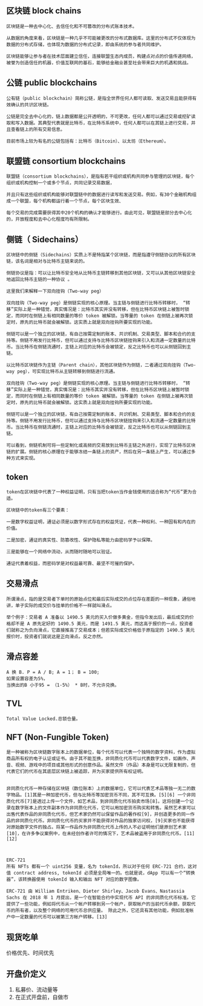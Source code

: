 ## 区块链 block chains

    区块链是一种去中心化、去信任化和不可篡改的分布式账本技术。

    从数据的角度来看，区块链是一种几乎不可能被更改的分布式数据库。这里的分布式不仅体现为数据的分布式存储，也体现为数据的分布式记录，即由系统的参与者共同维护。

    区块链能够让参与者在技术层面建立信任，连接联盟生态内成员，构建点对点的价值传递网络，被誉为创造信任的机器，价值互联网的基石，能够给金融业甚至社会带来巨大的机遇和挑战。

## 公链 public blockchains

    公有链（public blockchain）简称公链，是指全世界任何人都可读取、发送交易且能获得有效确认的共识区块链。

    公链是完全去中心化的，链上数据都是公开透明的，不可更改，任何人都可以通过交易或挖矿读取和写入数据。其典型代表就是比特币，在比特币系统中，任何人都可以在其链上进行交易，并且查看链上的所有交易信息。

    目前市场上较为有名的公链包括有：比特币（Bitcoin）、以太坊（Ethereum）。

## 联盟链 consortium blockchains

    联盟链（consortium blockchains），是指有若干组织或机构共同参与管理的区块链，每个组织或机构控制一个或多个节点，共同记录交易数据，

    并且只有这些组织或机构能够对联盟链中的数据进行读写和发送交易。例如，有30个金融机构组成一个联盟，每个机构都运行着一个节点，每个区块生效、

    每个交易的完成需要获得其中20个机构的确认才能够进行。由此可见，联盟链是部分去中心化的，开放程度和去中心化程度均有所限制。

## 侧链（ Sidechains）

    区块链中的侧链（Sidechains）实质上不是特指某个区块链，而是指遵守侧链协议的所有区块链，该名词是相对与比特币主链来说的。

    侧链协议是指：可以让比特币安全地从比特币主链转移到其他区块链，又可以从其他区块链安全地返回比特币主链的一种协议 。

    这里我们来解释一下双向挂钩（Two-way peg）

    双向挂钩（Two-way peg）是侧链实现的核心原理。当主链与侧链进行比特币转移时， “转移”实际上是一种错觉，真实情况是：比特币其实并没有转移，但在比特币区块链上被暂时锁定，而同时在侧链上有相同数量的等价 token 被解锁。当等量的 token 在侧链上被再次锁定时，原先的比特币就会被解锁。这实质上就是双向挂钩所要实现的功能。

    侧链可以是一个独立的区块链，有自己按需定制的账本、共识机制、交易类型、脚本和合约的支持等。侧链不用发行比特币，但可以通过支持与比特币区块链挂钩来引入和流通一定数量的比特币。当比特币在侧链流通时，主链上对应的比特币会被锁定，反之比特币也可以从侧链回到主链。

    以比特币区块链作为主链（Parent chain），其他区块链作为侧链，二者通过双向挂钩（Two-way peg），可实现比特币从主链转移到侧链进行流通。

    双向挂钩（Two-way peg）是侧链实现的核心原理。当主链与侧链进行比特币转移时， “转移”实际上是一种错觉，真实情况是：比特币其实并没有转移，但在比特币区块链上被暂时锁定，而同时在侧链上有相同数量的等价 token 被解锁。当等量的 token 在侧链上被再次锁定时，原先的比特币就会被解锁。这实质上就是双向挂钩所要实现的功能。

    侧链可以是一个独立的区块链，有自己按需定制的账本、共识机制、交易类型、脚本和合约的支持等。侧链不用发行比特币，但可以通过支持与比特币区块链挂钩来引入和流通一定数量的比特币。当比特币在侧链流通时，主链上对应的比特币会被锁定，反之比特币也可以从侧链回到主链。

    可以看到，侧链机制可将一些定制化或高频的交易放到比特币主链之外进行，实现了比特币区块链的扩展。侧链的核心原理在于能够冻结一条链上的资产，然后在另一条链上产生，可以通过多种方式来实现。

## token

    token在区块链中代表了一种权益证明，只有当把token当作金钱使用的适合称为“代币”更为合适。

    区块链中的token有三个要素：

    一是数字权益证明，通证必须是以数字形式存在的权益凭证，代表一种权利、一种固有和内在的价值。

    二是加密，通证的真实性、防篡改性、保护隐私等能力由密码学予以保障。

    三是能够在一个网络中流动，从而随时随地可以验证。

    通证代表着权益，而密码学是对权益最可靠、最坚不可摧的保护。

## 交易滑点

    所谓滑点，指的是交易者下单时的原始点位和最后实际成交的点位存在差距的一种现象，通俗地讲，单子实际的成交价与挂单的价格不一样就叫滑点。

    举个例子：交易者 A 准备以 1490.5 美元的买入价做多黄金，但指令发出后，最后成交的价格却不是 A 原先定好的 1490.5 美元，而是 1491.5 美元，而这高于报价的一点，投资者们就称之为负向滑点，它直接推高了交易成本；但若实际成交价格低于原指定的 1490.5 美元报价时，投资者们就说这是正向滑点。反之亦然。

## 滑点容差

    A 换 B. P = A / B; A = 1； B = 100;
    如果设置容差为5%，
    当换出的B 小于95 = （1-5%） * B时，不允许兑换。

## TVL

    Total Value Locked.总锁仓量。

## NFT (Non-Fungible Token)

    是一种被称为区块链数字账本上的数据单位，每个代币可以代表一个独特的数字资料，作为虚拟商品所有权的电子认证或证书。由于其不能互换，非同质化代币可以代表数字文件，如画作、声音、视频、游戏中的项目或其他形式的创意作品。虽然文件（作品）本身是可以无限复制的，但代表它们的代币在其底层区块链上被追踪，并为买家提供所有权证明。


    非同质化代币一种存储在区块链（数位账本）上的数据单位，它可以代表艺术品等独一无二的数字物品。[1]其是一种加密代币，但与比特币等加密货币不同，其不可互换。[5][6] 一个非同质化代币[7]是透过上传一个文件，如艺术品，到非同质化代币拍卖市场[8]。这将创建一个记录在数字账本上的文件副本作为非同质化代币，它可以用加密货币购买和转售。虽然艺术家可以出售代表作品的非同质化代币，但艺术家仍然可以保留作品的著作权[9]，并创造更多的同一作品的非同质化代币。非同质化代币的买家并不能获得对作品的独家访问权，[9]买家也不能获得对原始数字文件的独占。将某一作品作为非同质化代币上传的人不必证明他们是原创艺术家[10]，在许多争议案例中，在未经创作者许可的情况下，艺术品被盗用于非同质化代币。[11][12]



    ERC-721
    所有 NFTs 都有一个 uint256 变量，名为 tokenId，所以对于任何 ERC-721 合约，这对值 contract address, tokenId 必须是全局唯一的。也就是说，dApp 可以有一个“转换器”，该转换器使用 tokenId 输入和输出 NFT 对应的数字图像。

    ERC-721 由 William Entriken、Dieter Shirley、Jacob Evans、Nastassia Sachs 在 2018 年 1 月提出，是一个在智能合约中实现代币 API 的非同质化代币标准。它提供了一些功能，例如将代币从一个帐户转移到另一个帐户，获取帐户的当前代币余额，获取代币的所有者，以及整个网络的可用代币总供应量。 除此之外，它还具有其他功能，例如批准帐户中一定数量的代币可以被第三方帐户转移。[13]

## 现货吃单

价格优先、时间优先

## 开盘价定义

1. 私募价、流动量等
2. 在正式开盘前，自做市
